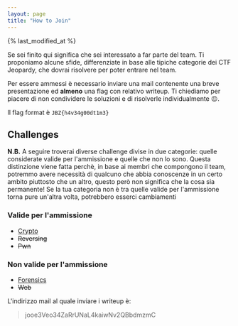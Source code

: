 ```yaml
---
layout: page
title: "How to Join"
---
```

{% last_modified_at %}

Se sei finito qui significa che sei interessato a far parte del team. Ti proponiamo alcune sfide, differenziate in base alle tipiche categorie dei CTF Jeopardy, che dovrai risolvere per poter entrare nel team.

Per essere ammessi è necessario inviare una mail contenente una breve presentazione ed **almeno** una flag con relativo writeup. Ti chiediamo per piacere di non condividere le soluzioni e di risolverle individualmente 😉.

Il flag format è `JBZ{h4v34g00dt1m3}`
 
## Challenges

**N.B.** A seguire troverai diverse challenge divise in due categorie: quelle considerate valide per l'ammissione e quelle che non lo sono. Questa distinzione viene fatta perchè, in base ai membri che compongono il team, potremmo avere necessità di qualcuno che abbia conoscenze in un certo ambito piuttosto che un altro, questo però non significa che la cosa sia permanente! Se la tua categoria non è tra quelle valide per l'ammissione torna pure un'altra volta, potrebbero esserci cambiamenti


### Valide per l'ammissione
- [Crypto](https://github.com/jbzteam/capturetheflag.it/blob/master/Challenges/Crypto/JBZCryptoChall.tar.xz?raw=true)
- ~~Reversing~~
- ~~Pwn~~

### Non valide per l'ammissione
- [Forensics](https://github.com/jbzteam/capturetheflag.it/blob/master/Challenges/Forensics/JBZStegoChall.7z?raw=true)
- ~~Web~~


L'indirizzo mail al quale inviare i writeup è:
> jooe3Veo34ZaRrUNaL4kaiwNv2QBbdmzmC


